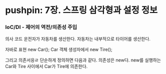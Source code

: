 # pushpin: 7장. 스프링 삼각형과 설정 정보

### IoC/DI - 제어의 역전/의존성 주입

의사 코드
운전자가 자동차를 생산한다.
자동차는 내부적으로 타이어를 생산한다.

자바로 표현
new Car();
Car 객체 생성자에서 new Tire();

그리고 의존서응ㄹ 단순하게 정의하면 다음과 같다.
의존성은 new다.
new를 실행하는 Car와 Tire 사이에서 Car가 Tire에 의존한다. 